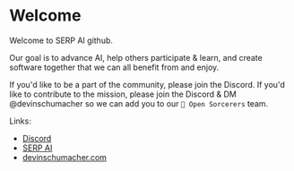 # Welcome

Welcome to SERP AI github.

Our goal is to advance AI, help others participate & learn, and create software together that we can all benefit from and enjoy. 

If you'd like to be a part of the community, please join the Discord.
If you'd like to contribute to the mission, please join the Discord & DM @devinschumacher so we can add you to our `🧙 Open Sorcerers` team.

Links:

- [Discord](https://discord.gg/9M8NmPQgpE)
- [SERP AI](https://serp.ai/)
- [devinschumacher.com](https://devinschumacher.com/)
